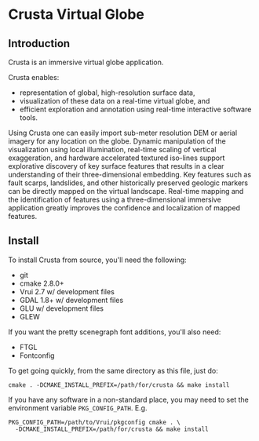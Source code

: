 # Crusta Virtual Globe

## Introduction

Crusta is an immersive virtual globe application.

Crusta enables:

* representation of global, high-resolution surface data,
* visualization of these data on a real-time virtual globe, and
* efficient exploration and annotation using real-time interactive software tools.

Using Crusta one can easily import sub-meter resolution DEM or aerial imagery for any location on the globe.  Dynamic manipulation of the visualization using local illumination, real-time scaling of vertical exaggeration, and hardware accelerated textured iso-lines support explorative discovery of key surface features that results in a clear understanding of their three-dimensional embedding.  Key features such as fault scarps, landslides, and other historically preserved geologic markers can be directly mapped on the virtual landscape.  Real-time mapping and the identification of features using a three-dimensional immersive application greatly improves the confidence and localization of mapped features.

## Install

To install Crusta from source, you'll need the following:

* git
* cmake 2.8.0+
* Vrui 2.7 w/ development files
* GDAL 1.8+ w/ development files
* GLU w/ development files
* GLEW

If you want the pretty scenegraph font additions, you'll also need:

* FTGL
* Fontconfig

To get going quickly, from the same directory as this file, just do:

    cmake . -DCMAKE_INSTALL_PREFIX=/path/for/crusta && make install

If you have any software in a non-standard place, you may need to set the environment variable `PKG_CONFIG_PATH`.  E.g.

    PKG_CONFIG_PATH=/path/to/Vrui/pkgconfig cmake . \
      -DCMAKE_INSTALL_PREFIX=/path/for/crusta && make install
